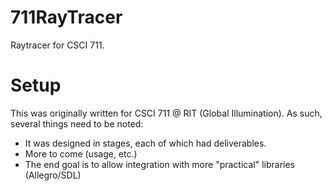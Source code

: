# 711RayTracer
Raytracer for CSCI 711.

# Setup
This was originally written for CSCI 711 @ RIT (Global Illumination). As such, several things need to be noted:
- It was designed in stages, each of which had deliverables.
- More to come (usage, etc.)
- The end goal is to allow integration with more "practical" libraries (Allegro/SDL)
